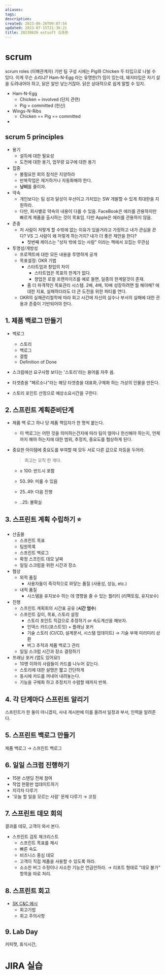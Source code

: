 ```yaml
---
aliases: 
tags: 
description:
created: 2023-06-26T09:07:54
updated: 2023-07-15T21:30:21
title: 20230626 estsoft 김충환
---
```


# scrum

scrum roles (이해관계자) 기반 팀 구성 시에는 Pig와 Chicken 두 타입으로 나뉠 수 있다. 이게 무슨 소리냐? Ham-N-Egg 라는 유명한(?) 밈이 있는데, 돼지타입은 자기 살을 도려내어야 하고, 닭은 알만 낳는거잖아. 닭은 상대적으로 쉽게 말할 수 있지. 
- Ham-N-Egg
	- Chicken = involved (단지 관련)
	- Pig = committed (헌신)
- Wings-N-Ribs
	- Chicken == Pig == committed
- 

## scrum 5 principles

- 용기
	- 설득에 대한 필요성
	- 도전에 대한 용기, 업무량 요구에 대한 용기
- 집중
	- 불필요한 회의 참석은 지양하라
	- 반복작업은 제거하거나 자동화해야 한다.
	- **낭비**를 줄이자.
- 약속
	- 개인보다는 팀 성과 달성이 우선이고 가치있는 SW 개발할 수 있게 최대한을 지원하라.
	- 다만, 회사별로 약속의 내용이 다를 수 있음. FaceBook은 에러를 관용하지만 빠르게 제품을 출시하는 것이 목표임. 다만 Apple은 에러를 관용하지 않음.
- 존중
	- 저 사람이 저렇게 할 수밖에 없는 이유가 있을거라고 가정하고 내가 관심을 끈다? VS 그 사람이 왜 저렇게 하는거지? 내가 더 좋은 제안을 한다?
		- 첫번째 케이스는 "상자 밖에 있는 사람" 이라는 책에서 꼬집는 무관심
- 투명성/개방성
	- 프로젝트에 대한 모든 내용을 투명하게 공개
	- 목표설정: OKR 기법
		- 스타트업과 창업의 차이
			- 스타트업은 목표의 한계가 없다. 
			- 창업은 로컬 프랜차이즈를 예로 들면, 일종의 한계랄것이 존재.
		- 좀 더 파격적인 목표관리 시스템. 2배, 4배, 10배 성장하려면 뭘 해야해? 에 대한 지표, 실패하더라도 더 큰 도전을 위한 파티를 연다.
	- OKR의 실패관리철학에 따라 회고 시간에 자신의 실수나 부서의 실패에 대한 관용과 존중이 기반되어야 한다.

## 1. 제품 백로그 만들기

- 백로그
	- 스토리
	- 백로그
	- 결함
	- Definition of Done

- 스크럼에선 요구사항 보다는 '스토리'라는 용어를 자주 씀. 
- 타겟층을 "페르소나"라는 해당 타겟층을 대표화,구체화 하는 가상의 인물을 만든다.
- 스토리 포인트 산정으로 예상소요시간을 구한다.

## 2. 스프린트 계획준비단계

- 제품 백 로그 하나 당 제품 책임자가 한 명씩 붙는다.
	- 이 백로그는 어떤 것을 의미하는건지에 따라 팀이 얼마나 헌신해야 하는지, 언제까지 해야 하는지에 대한 범위, 추정치, 중요도를 협상하게 된다.
- 중요한 아이템에 중요도를 부여할 때 모두 서로 다른 값으로 차등을 두어라.

	> 최고는 오직 한 개다. 
	- ≥ 100: 반드시 포함

	- 50..99: 미룰 수 있음
	- 25..49: 다음 진행
	- ..25: 불확실

## 3. 스프린트 계획 수립하기 ⭐️

- 산출물
	- 스프린트 목표
	- 팀원목록
	- 스프린트 백로그
	- 확정 스프린트 데모 날짜
	- 일일 스크럼을 위한 시간과 장소
- 협상
	- 외적 품질
		- 사용자들이 즉각적으로 와닿는 품질 (사용성, 성능, etc.)
	- 내적 품질
		- 시스템을 유지보수 하는 데 영향을 줄 수 있는 퀄리티 (리팩토링, 유지보수)
- 진행
	- 스프린트 계획회의 시간표 공유 (**시간 엄수**)
	- 스프린트 길이, 목표, 스토리 설정
		- 스토리 포인트 직감으로 추정하기 or 속도계산을 해보자.
		- 인덱스 카드(포스트잇) + 플래닝 포커
		- 기술 스토리 (CI/CD, 설계문서, 시스템 업데이트) → 기술 부채 미리미리 상환
		- 버그 추적과 제품 백로그 관리
	- 일일 스크럼 시간과 장소 결정하기
- 프래닝 포커 (앱도 있어요!)
	- 10명 이하의 사람들이 카드를 나누어 갖는다.
	- 스토리에 대한 설명은 짧고 간단하게
	- 동시에 카드를 꺼내어 내려놓는다.
	- 기능을 구체화 하고 추정치가 수렴할 때까지 반복.

## 4. 각 단계마다 스프린트 알리기

스프린트가 한 둘이 아니겠지, 사내 게시판에 이를 올려서 일정과 부서, 인력을 알려준다.

## 5. 스프린트 백로그 만들기

제품 백로그 → 스프린트 백로그

## 6. 일일 스크럼 진행하기

- 15분 스탠딩 전체 참여
- 작업 현황판 업데이트하기
- 지각자 다루기
- '오늘 할 일을 모르는 사람' 문제 다루기 → 코칭

## 7. 스프린트 데모 회의

결과를 데모, 고객이 와서 본다. 

- 스프린트 검토 체크리스트
	- 스프린트 목표를 제시
	- 빠른 속도
	- 비즈니스 중심 데모
	- 고객이 직접 제품을 사용할 수 있도록 하라.
	- 소소한 버그 수정이나 사소한 기능은 언급만하라. → 리포트 형태로 "데모 불가" 항목을 따로 처리.

## 8. 스프린트 회고

- [SK C&C 예시](https://engineering-skcc.github.io/agile-quickguide/Agile-QuickGuide14-%EC%8A%A4%ED%94%84%EB%A6%B0%ED%8A%B8%ED%9A%8C%EA%B3%A0/)
	- 회고기법
	- 회고 주의사항

## 9. Lab Day 

커피챗, 휴식시간,

# JIRA 실습
